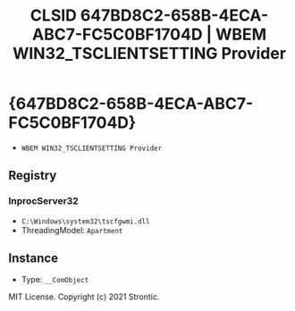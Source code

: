 ﻿---
title: "CLSID 647BD8C2-658B-4ECA-ABC7-FC5C0BF1704D | WBEM WIN32_TSCLIENTSETTING Provider"
excerpt: What is COM-Object CLSID 647BD8C2-658B-4ECA-ABC7-FC5C0BF1704D?
---

# {647BD8C2-658B-4ECA-ABC7-FC5C0BF1704D}

* `WBEM WIN32_TSCLIENTSETTING Provider`

## Registry


### InprocServer32

* `C:\Windows\system32\tscfgwmi.dll`
* ThreadingModel: `Apartment`

## Instance

* Type: `__ComObject`

MIT License. Copyright (c) 2021 Strontic.


